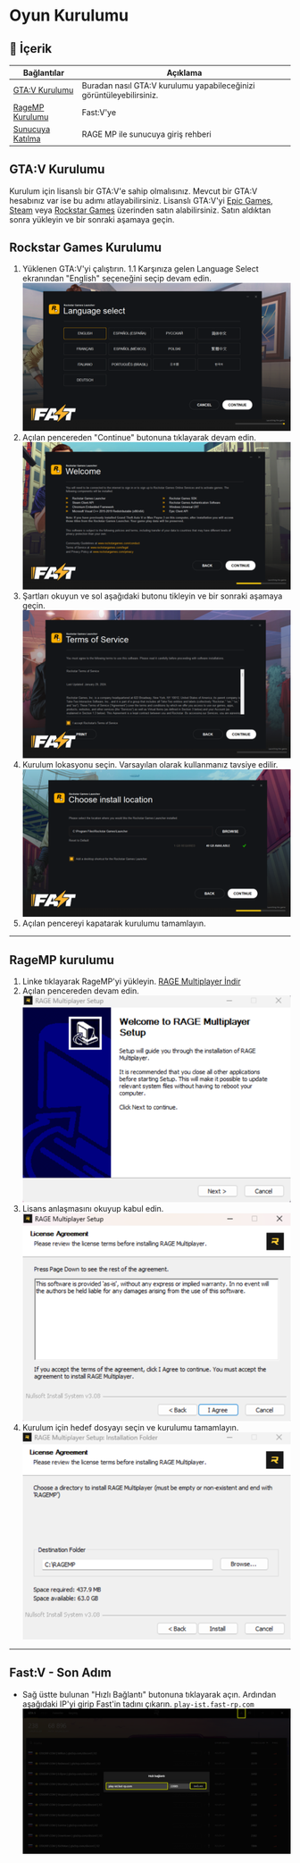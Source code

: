 
# Oyun Kurulumu 

## 📑 İçerik

| Bağlantılar | Açıklama |
|-------|----------|
| [GTA:V Kurulumu](#gta:v-kurulumu) | Buradan nasıl GTA:V kurulumu yapabileceğinizi görüntüleyebilirsiniz. |
| [RageMP Kurulumu](#ragemp-kurulumu) | Fast:V'ye  |
| [Sunucuya Katılma](#sunucuya-katılma) | RAGE MP ile sunucuya giriş rehberi |


## GTA:V Kurulumu

Kurulum için lisanslı bir GTA:V'e sahip olmalısınız. Mevcut bir GTA:V hesabınız var ise bu adımı atlayabilirsiniz.
Lisanslı GTA:V'yi [Epic Games](https://store.epicgames.com/tr/p/grand-theft-auto-v), [Steam](https://store.steampowered.com/app/3240220/Grand_Theft_Auto_V_Enhanced/) veya [Rockstar Games](https://store.rockstargames.com/game/buy-gta-v?utm_source=chatgpt.com) üzerinden satın alabilirsiniz.
Satın aldıktan sonra yükleyin ve bir sonraki aşamaya geçin.

## Rockstar Games Kurulumu
1. Yüklenen GTA:V'yi çalıştırın.
    1.1 Karşınıza gelen Language Select ekranından "English" seçeneğini seçip devam edin.
![](../../images/language-select.png)
2. Açılan pencereden "Continue" butonuna tıklayarak devam edin.
![](../../images/welcome.png)
3. Şartları okuyun ve sol aşağıdaki butonu tikleyin ve bir sonraki aşamaya geçin.
![](../../images/terms.png)
4. Kurulum lokasyonu seçin. Varsayılan olarak kullanmanız tavsiye edilir.
![](../../images/location.png)
5. Açılan pencereyi kapatarak kurulumu tamamlayın.
---

## RageMP kurulumu
1. Linke tıklayarak RageMP'yi yükleyin.
[RAGE Multiplayer İndir](https://rage.mp)
2. Açılan pencereden devam edin.
![](../../images/ragempsetup.png)
3. Lisans anlaşmasını okuyup kabul edin.
![](../../images/license.png)
4. Kurulum için hedef dosyayı seçin ve kurulumu tamamlayın.
![alt text](../../images/destination.png)
---
## Fast:V - Son Adım
* Sağ üstte bulunan "Hızlı Bağlantı" butonuna tıklayarak açın. Ardından aşağıdaki IP'yi girip Fast'in tadını çıkarın.
`play-ist.fast-rp.com`
![](../../images/ragemplogin.png)

